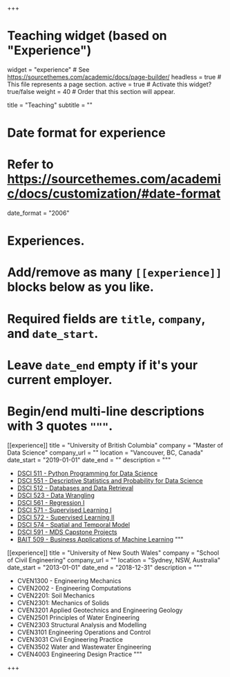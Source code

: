 +++
# Teaching widget (based on "Experience")
widget = "experience"  # See https://sourcethemes.com/academic/docs/page-builder/
headless = true  # This file represents a page section.
active = true  # Activate this widget? true/false
weight = 40  # Order that this section will appear.

title = "Teaching"
subtitle = ""

# Date format for experience
#   Refer to https://sourcethemes.com/academic/docs/customization/#date-format
date_format = "2006"

# Experiences.
#   Add/remove as many `[[experience]]` blocks below as you like.
#   Required fields are `title`, `company`, and `date_start`.
#   Leave `date_end` empty if it's your current employer.
#   Begin/end multi-line descriptions with 3 quotes `"""`.
[[experience]]
  title = "University of British Columbia"
  company = "Master of Data Science"
  company_url = ""
  location = "Vancouver, BC, Canada"
  date_start = "2019-01-01"
  date_end = ""
  description = """
  <p></p>
  
  * [DSCI 511 - Python Programming for Data Science](https://github.com/UBC-MDS/DSCI_511_prog-dsci)
  * [DSCI 551 - Descriptive Statistics and Probability for Data Science](https://github.com/UBC-MDS/DSCI_551_stat-prob-dsci)
  * [DSCI 512 - Databases and Data Retrieval](https://github.com/UBC-MDS/DSCI_513_database-data-retr)
  * [DSCI 523 - Data Wrangling](https://github.com/UBC-MDS/DSCI_523_data-wrangling)
  * [DSCI 561 - Regression I](https://github.com/UBC-MDS/DSCI_561_regr-1)
  * [DSCI 571 - Supervised Learning I](https://github.com/UBC-MDS/DSCI_571_sup-learn-1)
  * [DSCI 572 - Supervised Learning II](https://github.com/UBC-MDS/DSCI_572_sup-learn-2)
  * [DSCI 574 - Spatial and Temporal Model](https://github.com/UBC-MDS/DSCI_574_spat-temp-mod)
  * [DSCI 591 - MDS Capstone Projects](https://github.com/UBC-MDS/DSCI_574_spat-temp-mod)
  * [BAIT 509 - Business Applications of Machine Learning](https://bait509-ubc.github.io/BAIT509/)
  """

[[experience]]
  title = "University of New South Wales"
  company = "School of Civil Engineering"
  company_url = ""
  location = "Sydney, NSW, Australia"
  date_start = "2013-01-01"
  date_end = "2018-12-31"
  description = """
  <p></p>
  
  * CVEN1300 - Engineering Mechanics
  * CVEN2002 - Engineering Computations
  * CVEN2201: Soil Mechanics
  * CVEN2301: Mechanics of Solids
  * CVEN3201 Applied Geotechnics and Engineering Geology
  * CVEN2501 Principles of Water Engineering
  * CVEN2303 Structural Analysis and Modelling
  * CVEN3101 Engineering Operations and Control
  * CVEN3031 Civil Engineering Practice
  * CVEN3502 Water and Wastewater Engineering
  * CVEN4003 Engineering Design Practice
  """

+++
